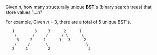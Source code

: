 Given *n*, how many structurally unique **BST**'s (binary search trees) that store values 1...*n*?

For example,
Given *n* = 3, there are a total of 5 unique BST's.

```
   1         3     3      2      1
    \       /     /      / \      \
     3     2     1      1   3      2
    /     /       \                 \
   2     1         2                 3
```
